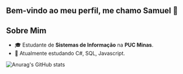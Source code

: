 ## Bem-vindo ao meu perfil, me chamo Samuel 👋

## Sobre Mim

- 🎓 Estudante de **Sistemas de Informação** na **PUC Minas**.
- 🌱 Atualmente estudando C#, SQL, Javascript.

![Anurag's GitHub stats](https://github-readme-stats.vercel.app/api?username=SamuelGarciaVieira&show_icons=true&theme=transparent)
